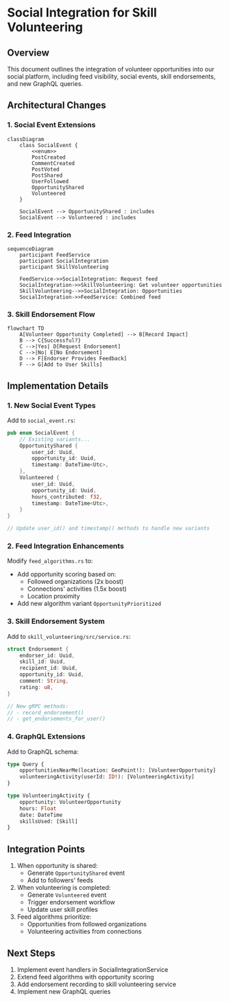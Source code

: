 # Social Integration for Skill Volunteering

## Overview
This document outlines the integration of volunteer opportunities into our social platform, including feed visibility, social events, skill endorsements, and new GraphQL queries.

## Architectural Changes

### 1. Social Event Extensions
```mermaid
classDiagram
    class SocialEvent {
        <<enum>>
        PostCreated
        CommentCreated
        PostVoted
        PostShared
        UserFollowed
        OpportunityShared
        Volunteered
    }
    
    SocialEvent --> OpportunityShared : includes
    SocialEvent --> Volunteered : includes
```

### 2. Feed Integration
```mermaid
sequenceDiagram
    participant FeedService
    participant SocialIntegration
    participant SkillVolunteering
    
    FeedService->>SocialIntegration: Request feed
    SocialIntegration->>SkillVolunteering: Get volunteer opportunities
    SkillVolunteering-->>SocialIntegration: Opportunities
    SocialIntegration->>FeedService: Combined feed
```

### 3. Skill Endorsement Flow
```mermaid
flowchart TD
    A[Volunteer Opportunity Completed] --> B[Record Impact]
    B --> C{Successful?}
    C -->|Yes| D[Request Endorsement]
    C -->|No| E[No Endorsement]
    D --> F[Endorser Provides Feedback]
    F --> G[Add to User Skills]
```

## Implementation Details

### 1. New Social Event Types
Add to `social_event.rs`:
```rust
pub enum SocialEvent {
    // Existing variants...
    OpportunityShared {
        user_id: Uuid,
        opportunity_id: Uuid,
        timestamp: DateTime<Utc>,
    },
    Volunteered {
        user_id: Uuid,
        opportunity_id: Uuid,
        hours_contributed: f32,
        timestamp: DateTime<Utc>,
    }
}

// Update user_id() and timestamp() methods to handle new variants
```

### 2. Feed Integration Enhancements
Modify `feed_algorithms.rs` to:
- Add opportunity scoring based on:
  - Followed organizations (2x boost)
  - Connections' activities (1.5x boost)
  - Location proximity
- Add new algorithm variant `OpportunityPrioritized`

### 3. Skill Endorsement System
Add to `skill_volunteering/src/service.rs`:
```rust
struct Endorsement {
    endorser_id: Uuid,
    skill_id: Uuid,
    recipient_id: Uuid,
    opportunity_id: Uuid,
    comment: String,
    rating: u8,
}

// New gRPC methods:
// - record_endorsement()
// - get_endorsements_for_user()
```

### 4. GraphQL Extensions
Add to GraphQL schema:
```graphql
type Query {
    opportunitiesNearMe(location: GeoPoint!): [VolunteerOpportunity]
    volunteeringActivity(userId: ID!): [VolunteeringActivity]
}

type VolunteeringActivity {
    opportunity: VolunteerOpportunity
    hours: Float
    date: DateTime
    skillsUsed: [Skill]
}
```

## Integration Points
1. When opportunity is shared:
   - Generate `OpportunityShared` event
   - Add to followers' feeds
2. When volunteering is completed:
   - Generate `Volunteered` event
   - Trigger endorsement workflow
   - Update user skill profiles
3. Feed algorithms prioritize:
   - Opportunities from followed organizations
   - Volunteering activities from connections

## Next Steps
1. Implement event handlers in SocialIntegrationService
2. Extend feed algorithms with opportunity scoring
3. Add endorsement recording to skill volunteering service
4. Implement new GraphQL queries